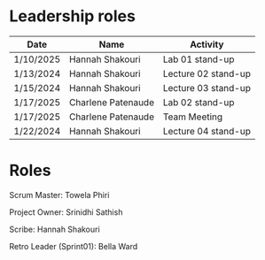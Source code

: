 # Leadership roles

| Date      | Name              | Activity                                               |
|-----------|-------------------|--------------------------------------------------------|
| 1/10/2025 | Hannah Shakouri   | Lab 01 stand-up                           |
| 1/13/2024 | Hannah Shakouri   | Lecture 02 stand-up                       |
| 1/15/2024 | Hannah Shakouri   | Lecture 03 stand-up                       |
| 1/17/2025 | Charlene Patenaude| Lab 02 stand-up                           |
| 1/17/2025 | Charlene Patenaude| Team Meeting                              |
| 1/22/2024 | Hannah Shakouri   | Lecture 04 stand-up                       |


# Roles

Scrum Master: Towela Phiri

Project Owner: Srinidhi Sathish

Scribe: Hannah Shakouri

Retro Leader (Sprint01): Bella Ward
